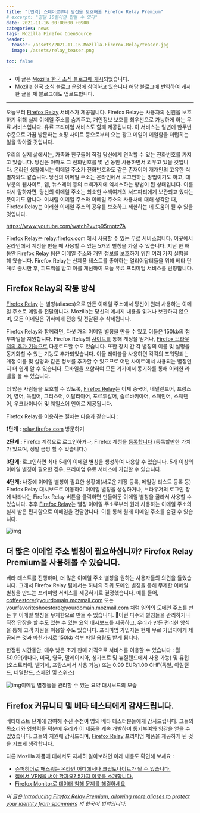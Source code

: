 ```yaml
---
title: "[번역] 스패머로부터 당신을 보호해줄 Firefox Relay Premium"
# excerpt: "정말 10분이면 만들 수 있다"
date: 2021-11-16 00:00:00 +0900
categories: news
tags: Mozilla Firefox OpenSource
header:
  teaser: /assets/2021-11-16-Mozilla-Firerox-Relay/teaser.jpg
  image: /assets/relay_teaser.png

toc: false
---
```


  * 이 글은 <a href="http://www.mozilla.or.kr/community/blog/1632">Mozilla 한국 소식 블로그에 게시</a>되었습니다.
  * Mozilla 한국 소식 블로그 운영에 참여하고 있습니다 해당 블로그에 번역하여 게시한 글을 제 블로그에도 업로드합니다.

---

오늘부터 [Firefox Relay](https://relay.firefox.com/) 서비스가 제공됩니다. Firefox Relay는 사용자의 신원을 보호하기 위해 실제 이메일 주소를 숨겨주고, 개인정보 보호를 최우선으로 가능하게 하는 무료 서비스입니다. 유료 프리미엄 서비스도 함께 제공됩니다. 이 서비스는 일년에 한두번 수준으로 가끔 방문하는 쇼핑 사이트 등으로부터 오는 광고 메일이 메일함을 더럽히는 일을 막아줄 것입니다. 

우리의 실제 삶에서는, 가족과 친구들이 직접 당신에게 연락할 수 있는 전화번호를 가지고 있습니다. 당신은 아마도 그 전화번호를 몇 년 동안 사용하면서 외우고 있을 것입니다. 온라인 생활에서는 이메일 주소가 전화번호와도 같은 존재이며 개개인의 고유한 식별자와도 같습니다. 당신의 이메일 주소는 온라인에서 로그인하는 방법이기도 하고, 대부분의 웹사이트, 앱, 뉴스레터 등의 수백가지에 엑세스하는 방법이 된 상태입니다. 이를 다시 말하자면, 당신의 이메일 주소는 최소한 수백여개의 서드파티에게 보관되고 있다는 뜻이기도 합니다. 이처럼 이메일 주소와 이메일 주소의 사용처에 대해 생각할 때, Firefox Relay는 이러한 이메일 주소의 공유를 보호하고 제한하는 데 도움이 될 수 있을 것입니다.

https://www.youtube.com/watch?v=tp95rnotz7A

Firefox Relay는 relay.firefox.com 에서 사용할 수 있는 무료 서비스입니다. 이곳에서 온라인에서 계정을 만들 때 사용할 수 있는 5개의 별칭을 가질 수 있습니다. 지난 한 해 동안 Firefox Relay 팀은 이메일 주소와 개인 정보를 보호하기 위한 여러 가지 실험을 해 왔습니다. Firefox Relay는 신제품 테스트를 좋아하는 얼리어답터들을 위해 베타 단계로 출시한 후, 피드백을 받고 이를 개선하여 오늘 유료 프리미엄 서비스를 런칭합니다.

## Firefox Relay의 작동 방식

[Firefox Relay](http://relay.firefox.com/) 는 별칭(aliases)으로 만든 이메일 주소에서 당신이 원래 사용하는 이메일 주소로 메일을 전달합니다. Mozilla는 당신의 메시지 내용을 읽거나 보관하지 않으며, 모든 이메일은 귀하에게 전송 및 전달된 후 삭제됩니다. 

Firefox Relay와 함께라면, 다섯 개의 이메일 별칭을 만들 수 있고 이들은 150kb의 첨부파일을 지원합니다.  Firefox Relay의 [사이트를](http://relay.firefox.com/) 통해 계정을 얻거나, [Firefox 브라우저의 추가 기능으로](https://addons.mozilla.org/en-US/firefox/addon/private-relay/?utm_source=addons.mozilla.org&utm_medium=referral&utm_content=search) 다운로드할 수도 있습니다. 또한 장치 간 각 별칭의 이름 및 설명을 동기화할 수 있는 기능도 추가되었습니다. 이들 레이블을 사용하면 각각의 포워딩되는 계정 이름 및 설명과 같은 정보를 추가할 수 있으므로 어떤 사이트에서 사용되는 별칭인지 더 쉽게 알 수 있습니다. 모바일을 포함하여 모든 기기에서 동기화를 통해 이러한 라벨을 볼 수 있습니다. 

더 많은 사람들을 보호할 수 있도록, [Firefox Relay](http://relay.firefox.com/)는 이제 중국어, 네덜란드어, 프랑스어, 영어, 독일어, 그리스어, 이탈리아어, 포르투갈어, 슬로바키아어, 스페인어, 스웨덴어, 우크라이나어 및 웨일스어 언어로 제공됩니다.



Firefox Relay를 이용하는 절차는 다음과 같습니다 :



**1단계 :** [relay.firefox.com](http://relay.firefox.com/) 방문하기

**2단계 :** Firefox 계정으로 로그인하거나, Firefox 계정을 [등록합니다](https://www.mozilla.org/en-US/firefox/accounts/) (등록할만한 가치가 있으며, 정말 금방 할 수 있습니다.)

**3단계:** 로그인하면 최대 5개의 이메일 별칭을 생성하여 사용할 수 있습니다. 5개 이상의 이메일 별칭이 필요한 경우, 프리미엄 유료 서비스에 가입할 수 있습니다.

**4단계:** 나중에 이메일 별칭이 필요한 상황에(새로운 계정 등록, 메일링 리스트 등록 등)  Firefox Relay 대시보드로 이동하여 이메일 별칭을 생성하거나, 브라우저의 로그인 창에 나타나는 Firefox Relay 버튼을 클릭하면 만들어둔 이메일 별칭을 골라서 사용할 수 있습니다. 추후 [Firefox Relay](http://relay.firefox.com/)는 별칭 이메일 주소로부터 원래 사용하는 이메일 주소의 실제 받은 편지함으로 이메일을 전달합니다. 이를 통해 원래 이메일 주소를 숨길 수 있습니다.



![img](https://lh6.googleusercontent.com/I7o6DnGQ-yFuZ5c8HKjq0EsziFu0Cht8P_Rlc7KDzY6QlYzKK88lGUzyLB5isuUtExvIdld4pAk-xLVMipwMZJdaXIufu5IxXHTLnsUJ3UIgLqiHolaFcE6bh2YpeuV_zgOCtdqV)



## **더 많은 이메일 주소 별칭이 필요하십니까?** Firefox Relay Premium을 사용해볼 수 있습니다.

베타 테스트를 진행하며, 더 많은 이메일 주소 별칭을 원하는 사용자들의 의견을 들었습니다. 그래서 Firefox Relay 팀에서는 하나의 하위 도메인 별칭을 통해 무제한 이메일 별칭을 만드는 프리미엄 서비스를 제공하기로 결정했습니다. 예를 들어,  coffeestore@yourdomain.mozmail.com 또는 yourfavoriteshoestore@yourdomain.mozmail.com 처럼 임의의 도메인 주소를 만든 후 이메일 별칭을 무제한으로 만들 수 있습니다. 이런 다수의 별칭들을 관리하거나 직접 답장을 할 수도 있는 수 있는 요약 대시보드를 제공하고, 우리가 만든 편리한 양식을 통해 고객 지원을 이용할 수도 있습니다. 프리미엄 가입자는 현재 무료 가입자에게 제공되는 것과 마찬가지로 150kb 첨부 파일 용량도 받게 됩니다. 

한정된 시간동안, 매우 낮은 초기 판매 가격으로 서비스를 이용할 수 있습니다 : 월 $0.99(캐나다, 미국, 영국, 말레이시아, 싱가포르 및 뉴질랜드에서 사용 가능) 및 유럽(오스트리아, 벨기에, 프랑스에서 사용 가능) 또는 0.99 EUR/1.00 CHF(독일, 아일랜드, 네덜란드, 스페인 및 스위스)



![img](https://lh6.googleusercontent.com/MmXatdjhGDuYrADw6mNpc8shoX2rXdzif7nLISMTl5_D4SXakr9_LyoFhGqvwgcRUq7zcVwbjjVifSDKfHsr85ZuKWv2g07d9NFHw35h9NB3djxK-VSh-z0Axz_ACW2R4IAvKE7-)이메일 별칭들을 관리할 수 있는 요약 대시보드의 모습

## **Firefox 커뮤니티 및 베타 테스터에게 감사드립니다.** 

베타테스트 단계에 참여해 주신 수천여 명의 베타 테스터분들에게 감사드립니다. 그들의 목소리와 영향력들 덕분에 우리가 이 제품을 계속 개발하며 동기부여와 영감을 얻을 수 있었습니다. 그들의 지원에 감사드리며, [Firefox Relay](http://relay.firefox.com/) 프리미엄 제품을 제공하게 된 것을 기쁘게 생각합니다. 

다른 Mozilla 제품에 대해서도 자세히 알아보려면 아래 내용도 확인해 보세요 :

- [슈퍼히어로 패스워는 온라인 어디에서나 크립토나이트가 될 수 있습니다.](https://blog.mozilla.org/en/mozilla/news/superhero-passwords-may-be-your-kryptonite-wherever-you-go-online/)
- [집에서 VPN을 써야 할까요? 5가지 이유를 소개합니다.](https://blog.mozilla.org/en/products/mozilla-vpn/do-you-need-a-vpn-at-home-here-are-5-reasons-you-might/)
- [Firefox Monitor로 데이터 침해 문제를 해결하세요](https://blog.mozilla.org/en/products/firefox/resolve-data-breaches/)



*이 글은 [Introducing Firefox Relay Premium, allowing more aliases to protect your identity from spammers](https://blog.mozilla.org/en/mozilla/firefox-relay-and-premium-service/) 의 한국어 번역입니다.*